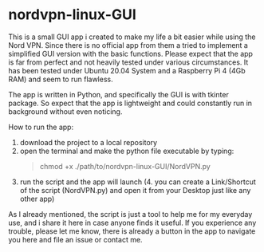 # nordvpn-linux-GUI
This is a small GUI app i created to make my life a bit easier while using the Nord VPN. Since there is no official app from them a tried to implement a simplified GUI version with the basic functions. Please expect that the app is far from perfect and not heavily tested under various circumstances. It has been tested under Ubuntu 20.04 System and a Raspberry Pi 4 (4Gb RAM) and seem to run flawless.

The app is written in Python, and specifically the GUI is with tkinter package. So expect that the app is lightweight and could constantly run in background without even noticing.

How to run the app:
1. download the project to a local repository
2. open the terminal and make the python file executable by typing:
    > chmod +x ./path/to/nordvpn-linux-GUI/NordVPN.py
3. run the script and the app will launch
(4. you can create a Link/Shortcut of the script (NordVPN.py) and open it from your Desktop just like any other app)

As I already mentioned, the script is just a tool to help me for my everyday use, and i share it here in case anyone
finds it useful. If you experience any trouble, please let me know, there is already a button in the app to navigate
you here and file an issue or contact me.
